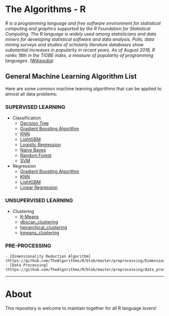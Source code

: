 # The Algorithms - R
*R is a programming language and free software environment for statistical computing and graphics supported by the R Foundation for Statistical Computing. The R language is widely used among statisticians and data miners for developing statistical software and data analysis. Polls, data mining surveys and studies of scholarly literature databases show substantial increases in popularity in recent years. As of August 2018, R ranks 18th in the TIOBE index, a measure of popularity of programming languages. ([Wikipedia](https://en.wikipedia.org/wiki/R_(programming_language)))*

## General Machine Learning Algorithm List

Here are some common machine learning algorithms that can be applied to almost all data problems:

### SUPERVISED LEARNING

  - Classification
    - [Decision Tree](https://github.com/TheAlgorithms/R/blob/master/classification/Decision%20Tree.R)
    - [Gradient Boosting Algorithm](https://github.com/TheAlgorithms/R/blob/master/classification/Gradient%20Boosting%20Algorithms.R)
    - [KNN](https://github.com/TheAlgorithms/R/blob/master/classification/KNN.R)
    - [LightGBM](https://github.com/TheAlgorithms/R/blob/master/classification/LightGBM.R)
    - [Logistic Regression](https://github.com/TheAlgorithms/R/blob/master/classification/Logistic%20Regression.R)
    - [Naive Bayes](https://github.com/TheAlgorithms/R/blob/master/classification/Naive%20Bayes.R)
    - [Random Forest](https://github.com/TheAlgorithms/R/blob/master/classification/Random%20Forest.R)
    - [SVM](https://github.com/TheAlgorithms/R/blob/master/classification/SVM.R)
  - Regression
    - [Gradient Boosting Algorithm](https://github.com/TheAlgorithms/R/blob/master/regression/Gradient%20Boosting%20Algorithms.R)
    - [KNN](https://github.com/TheAlgorithms/R/blob/master/regression/KNN.R)
    - [LightGBM](https://github.com/TheAlgorithms/R/blob/master/regression/LightGBM.R)
    - [Linear Regression](https://github.com/TheAlgorithms/R/blob/master/regression/Linear%20Regression.R)

### UNSUPERVISED LEARNING

  - Clustering
    - [K-Means](https://github.com/TheAlgorithms/R/blob/master/clustering/K-Means.R)
    - [dbscan_clustering](https://github.com/TheAlgorithms/R/blob/master/clustering/dbscan_clustering.r)
    - [heirarchical_clustering](https://github.com/TheAlgorithms/R/blob/master/clustering/heirarchical_clustering.r)
    - [kmeans_clustering](https://github.com/TheAlgorithms/R/blob/master/clustering/kmeans_clustering.r)


### PRE-PROCESSING

    - [Dimensionality Reduction Algorithm](https://github.com/TheAlgorithms/R/blob/master/preprocessing/Dimensionality%20Reduction%20Algorithms.R)
    - [Data Processing](https://github.com/TheAlgorithms/R/blob/master/preprocessing/data_processing.R)


  ----------
  # About
  This repository is welcome to maintain together for all R language lovers!
